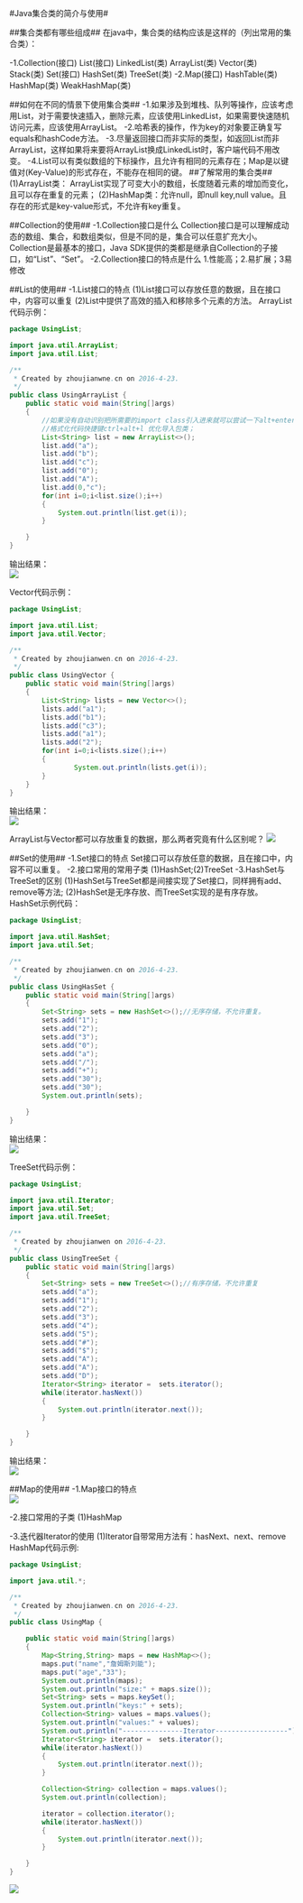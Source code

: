 ﻿#Java集合类的简介与使用#

##集合类都有哪些组成##
在java中，集合类的结构应该是这样的（列出常用的集合类）：

-1.Collection(接口)
	List(接口)
	   LinkedList(类)
	   ArrayList(类)
           Vector(类)
    	   Stack(类)
        Set(接口)
	   HashSet(类)
           TreeSet(类)
-2.Map(接口)
	HashTable(类)
	HashMap(类)
	WeakHashMap(类)		


##如何在不同的情景下使用集合类##
-1.如果涉及到堆栈、队列等操作，应该考虑用List，对于需要快速插入，删除元素，应该使用LinkedList，如果需要快速随机访问元素，应该使用ArrayList。
-2.哈希表的操作，作为key的对象要正确复写equals和hashCode方法。
-3.尽量返回接口而非实际的类型，如返回List而非ArrayList，这样如果将来要将ArrayList换成LinkedList时，客户端代码不用改变。
-4.List可以有类似数组的下标操作，且允许有相同的元素存在；Map是以键值对(Key-Value)的形式存在，不能存在相同的键。
##了解常用的集合类##
(1)ArrayList类：
ArrayList实现了可变大小的数组，长度随着元素的增加而变化，且可以存在重复的元素；
(2)HashMap类：允许null，即null key,null value。且存在的形式是key-value形式，不允许有key重复。

##Collection的使用##
-1.Collection接口是什么
Collection接口是可以理解成动态的数组、集合，和数组类似，但是不同的是，集合可以任意扩充大小。
Collection是最基本的接口，Java SDK提供的类都是继承自Collection的子接口，如“List”、“Set”。
-2.Collection接口的特点是什么
1.性能高；2.易扩展；3易修改

##List的使用##
-1.List接口的特点
(1)List接口可以存放任意的数据，且在接口中，内容可以重复
(2)List中提供了高效的插入和移除多个元素的方法。
ArrayList代码示例：
```java
package UsingList;

import java.util.ArrayList;
import java.util.List;

/**
 * Created by zhoujianwne.cn on 2016-4-23.
 */
public class UsingArrayList {
    public static void main(String[]args)
    {
        //如果没有自动识别把所需要的import class引入进来就可以尝试一下alt+enter；
        //格式化代码快捷键ctrl+alt+l 优化导入包类；
        List<String> list = new ArrayList<>();
        list.add("a");
        list.add("b");
        list.add("c");
        list.add("0");
        list.add("A");
        list.add(0,"c");
        for(int i=0;i<list.size();i++)
        {
            System.out.println(list.get(i));
        }

    }
}

```
输出结果：<br>
![](/学习日志/images/20160713152436.png)<br>

Vector代码示例：
```java
package UsingList;

import java.util.List;
import java.util.Vector;

/**
 * Created by zhoujianwen.cn on 2016-4-23.
 */
public class UsingVector {
    public static void main(String[]args)
    {
        List<String> lists = new Vector<>();
        lists.add("a1");
        lists.add("b1");
        lists.add("c3");
        lists.add("a1");
        lists.add("2");
        for(int i=0;i<lists.size();i++)
        {
                System.out.println(lists.get(i));
        }
    }
}

```
输出结果：<br>
![](/学习日志/images/20160713153204.png)<br>

ArrayList与Vector都可以存放重复的数据，那么两者究竟有什么区别呢？
![](/学习日志/images/20160713153436.png)<br>


##Set的使用##
-1.Set接口的特点
Set接口可以存放任意的数据，且在接口中，内容不可以重复。
-2.接口常用的常用子类
(1)HashSet;(2)TreeSet
-3.HashSet与TreeSet的区别
(1)HashSet与TreeSet都是间接实现了Set接口，同样拥有add、remove等方法;
(2)HashSet是无序存放、而TreeSet实现的是有序存放。
HashSet示例代码：
```java
package UsingList;

import java.util.HashSet;
import java.util.Set;

/**
 * Created by zhoujianwen.cn on 2016-4-23.
 */
public class UsingHasSet {
    public static void main(String[]args)
    {
        Set<String> sets = new HashSet<>();//无序存储，不允许重复。
        sets.add("1");
        sets.add("2");
        sets.add("3");
        sets.add("0");
        sets.add("a");
        sets.add("/");
        sets.add("+");
        sets.add("30");
        sets.add("30");
        System.out.println(sets);

    }
}

```
输出结果：<br>
![](/学习日志/images/20160713155321.png)<br>

TreeSet代码示例：
```java
package UsingList;

import java.util.Iterator;
import java.util.Set;
import java.util.TreeSet;

/**
 * Created by zhoujianwen on 2016-4-23.
 */
public class UsingTreeSet {
    public static void main(String[]args)
    {
        Set<String> sets = new TreeSet<>();//有序存储，不允许重复
        sets.add("a");
        sets.add("1");
        sets.add("2");
        sets.add("3");
        sets.add("4");
        sets.add("5");
        sets.add("#");
        sets.add("$");
        sets.add("A");
        sets.add("A");
        sets.add("D");
        Iterator<String> iterator =  sets.iterator();
        while(iterator.hasNext())
        {
            System.out.println(iterator.next());
        }

    }
}

```
输出结果：<br>
![](/学习日志/images/20160713155358.png)<br>


##Map的使用##
-1.Map接口的特点<br>
![](/学习日志/images/20160713155802.png)

-2.接口常用的子类
(1)HashMap

-3.迭代器Iterator的使用
(1)Iterator自带常用方法有：hasNext、next、remove
HashMap代码示例:
```java
package UsingList;

import java.util.*;

/**
 * Created by zhoujianwen.cn on 2016-4-23.
 */
public class UsingMap {

    public static void main(String[]args)
    {
        Map<String,String> maps = new HashMap<>();
        maps.put("name","詹姆斯刘能");
        maps.put("age","33");
        System.out.println(maps);
        System.out.println("size:" + maps.size());
        Set<String> sets = maps.keySet();
        System.out.println("keys:" + sets);
        Collection<String> values = maps.values();
        System.out.println("values:" + values);
        System.out.println("---------------Iterator------------------");
        Iterator<String> iterator =  sets.iterator();
        while(iterator.hasNext())
        {
            System.out.println(iterator.next());
        }

        Collection<String> collection = maps.values();
        System.out.println(collection);

        iterator = collection.iterator();
        while(iterator.hasNext())
        {
            System.out.println(iterator.next());
        }

    }
}

```
![](/学习日志/images/20160713160806.png)

